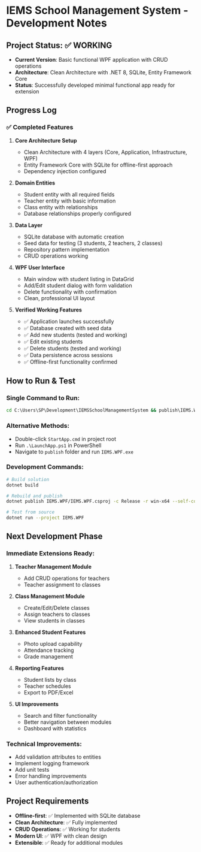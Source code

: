 # IEMS School Management System - Development Notes

## Project Status: ✅ WORKING
- **Current Version**: Basic functional WPF application with CRUD operations
- **Architecture**: Clean Architecture with .NET 8, SQLite, Entity Framework Core
- **Status**: Successfully developed minimal functional app ready for extension

## Progress Log

### ✅ Completed Features
1. **Core Architecture Setup**
   - Clean Architecture with 4 layers (Core, Application, Infrastructure, WPF)
   - Entity Framework Core with SQLite for offline-first approach
   - Dependency injection configured

2. **Domain Entities**
   - Student entity with all required fields
   - Teacher entity with basic information
   - Class entity with relationships
   - Database relationships properly configured

3. **Data Layer**
   - SQLite database with automatic creation
   - Seed data for testing (3 students, 2 teachers, 2 classes)
   - Repository pattern implementation
   - CRUD operations working

4. **WPF User Interface**
   - Main window with student listing in DataGrid
   - Add/Edit student dialog with form validation
   - Delete functionality with confirmation
   - Clean, professional UI layout

5. **Verified Working Features**
   - ✅ Application launches successfully
   - ✅ Database created with seed data
   - ✅ Add new students (tested and working)
   - ✅ Edit existing students
   - ✅ Delete students (tested and working)
   - ✅ Data persistence across sessions
   - ✅ Offline-first functionality confirmed

## How to Run & Test

### Single Command to Run:
```cmd
cd C:\Users\SP\Development\IEMSSchoolManagementSystem && publish\IEMS.WPF.exe
```

### Alternative Methods:
- Double-click `StartApp.cmd` in project root
- Run `.\LaunchApp.ps1` in PowerShell
- Navigate to `publish` folder and run `IEMS.WPF.exe`

### Development Commands:
```bash
# Build solution
dotnet build

# Rebuild and publish
dotnet publish IEMS.WPF/IEMS.WPF.csproj -c Release -r win-x64 --self-contained false -o ./publish --force

# Test from source
dotnet run --project IEMS.WPF
```

## Next Development Phase

### Immediate Extensions Ready:
1. **Teacher Management Module**
   - Add CRUD operations for teachers
   - Teacher assignment to classes

2. **Class Management Module**
   - Create/Edit/Delete classes
   - Assign teachers to classes
   - View students in classes

3. **Enhanced Student Features**
   - Photo upload capability
   - Attendance tracking
   - Grade management

4. **Reporting Features**
   - Student lists by class
   - Teacher schedules
   - Export to PDF/Excel

5. **UI Improvements**
   - Search and filter functionality
   - Better navigation between modules
   - Dashboard with statistics

### Technical Improvements:
- Add validation attributes to entities
- Implement logging framework
- Add unit tests
- Error handling improvements
- User authentication/authorization

## Project Requirements
- **Offline-first**: ✅ Implemented with SQLite database
- **Clean Architecture**: ✅ Fully implemented
- **CRUD Operations**: ✅ Working for students
- **Modern UI**: ✅ WPF with clean design
- **Extensible**: ✅ Ready for additional modules